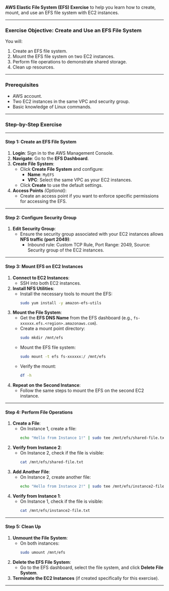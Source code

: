 **AWS Elastic File System (EFS) Exercise** to help you learn how to create, mount, and use an EFS file system with EC2 instances.

---

### **Exercise Objective: Create and Use an EFS File System**

You will:
1. Create an EFS file system.
2. Mount the EFS file system on two EC2 instances.
3. Perform file operations to demonstrate shared storage.
4. Clean up resources.

---

### **Prerequisites**
- AWS account.
- Two EC2 instances in the same VPC and security group.
- Basic knowledge of Linux commands.

---

### **Step-by-Step Exercise**

---

#### **Step 1: Create an EFS File System**
1. **Login**: Sign in to the AWS Management Console.
2. **Navigate**: Go to the **EFS Dashboard**.
3. **Create File System**:
   - Click **Create File System** and configure:
     - **Name**: `MyEFS`
     - **VPC**: Select the same VPC as your EC2 instances.
   - Click **Create** to use the default settings.
4. **Access Points** *(Optional)*:
   - Create an access point if you want to enforce specific permissions for accessing the EFS.

---

#### **Step 2: Configure Security Group**
1. **Edit Security Group**:
   - Ensure the security group associated with your EC2 instances allows **NFS traffic (port 2049)**:
     - Inbound rule: Custom TCP Rule, Port Range: 2049, Source: Security group of the EC2 instances.

---

#### **Step 3: Mount EFS on EC2 Instances**
1. **Connect to EC2 Instances**:
   - SSH into both EC2 instances.
2. **Install NFS Utilities**:
   - Install the necessary tools to mount the EFS:
     ```bash
     sudo yum install -y amazon-efs-utils
     ```
3. **Mount the File System**:
   - Get the **EFS DNS Name** from the EFS dashboard (e.g., `fs-xxxxxx.efs.<region>.amazonaws.com`).
   - Create a mount point directory:
     ```bash
     sudo mkdir /mnt/efs
     ```
   - Mount the EFS file system:
     ```bash
     sudo mount -t efs fs-xxxxxx:/ /mnt/efs
     ```
   - Verify the mount:
     ```bash
     df -h
     ```
4. **Repeat on the Second Instance**:
   - Follow the same steps to mount the EFS on the second EC2 instance.

---

#### **Step 4: Perform File Operations**
1. **Create a File**:
   - On Instance 1, create a file:
     ```bash
     echo "Hello from Instance 1!" | sudo tee /mnt/efs/shared-file.txt
     ```
2. **Verify from Instance 2**:
   - On Instance 2, check if the file is visible:
     ```bash
     cat /mnt/efs/shared-file.txt
     ```
3. **Add Another File**:
   - On Instance 2, create another file:
     ```bash
     echo "Hello from Instance 2!" | sudo tee /mnt/efs/instance2-file.txt
     ```
4. **Verify from Instance 1**:
   - On Instance 1, check if the file is visible:
     ```bash
     cat /mnt/efs/instance2-file.txt
     ```

---

#### **Step 5: Clean Up**
1. **Unmount the File System**:
   - On both instances:
     ```bash
     sudo umount /mnt/efs
     ```
2. **Delete the EFS File System**:
   - Go to the EFS dashboard, select the file system, and click **Delete File System**.
3. **Terminate the EC2 Instances** (if created specifically for this exercise).

---
